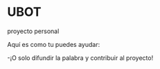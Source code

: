 # UBOT
proyecto personal 
 
 Aquí es como tu puedes ayudar:
 
-¡O solo difundir la palabra y contribuir al proyecto!
